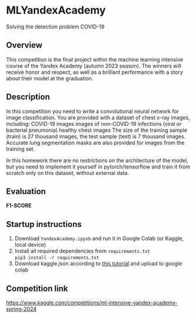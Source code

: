 # MLYandexAcademy
Solving the detection problem COVID-19

## Overview
This competition is the final project within the machine learning intensive course of the Yandex Academy (autumn 2023 season).
The winners will receive honor and respect, as well as a brilliant performance with a story about their model at the graduation.

## Description
In this competition you need to write a convolutional neural network for image classification.
You are provided with a dataset of chest x-ray images, including:
COVID-19 images
images of non-COVID-19 infections (viral or bacterial pneumonia)
healthy chest images
The size of the training sample (train) is 27 thousand images, the test sample (test) is 7 thousand images.
Accurate lung segmentation masks are also provided for images from the training set.

In this homework there are no restrictions on the architecture of the model, but you need to implement it yourself in pytorch/tensorflow and train it from scratch only on this dataset, without external data.

## Evaluation
**F1-SCORE**

## Startup instructions
1) Download ```YandexAcademy.ipynb``` and run it in Google Colab (or Kaggle, local device)
2) Install all required dependencies from ```requirements.txt``` \
   ```pip3 install -r requirements.txt```
4) Download kaggle.json according to [this tutorial](https://stackoverflow.com/questions/49310470/using-kaggle-datasets-in-google-colab) and upload to google colab

## Competition link
https://www.kaggle.com/competitions/ml-intensive-yandex-academy-spring-2024
